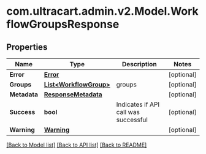 
# com.ultracart.admin.v2.Model.WorkflowGroupsResponse

## Properties

Name | Type | Description | Notes
------------ | ------------- | ------------- | -------------
**Error** | [**Error**](Error.md) |  | [optional] 
**Groups** | [**List&lt;WorkflowGroup&gt;**](WorkflowGroup.md) | groups | [optional] 
**Metadata** | [**ResponseMetadata**](ResponseMetadata.md) |  | [optional] 
**Success** | **bool** | Indicates if API call was successful | [optional] 
**Warning** | [**Warning**](Warning.md) |  | [optional] 

[[Back to Model list]](../README.md#documentation-for-models)
[[Back to API list]](../README.md#documentation-for-api-endpoints)
[[Back to README]](../README.md)


